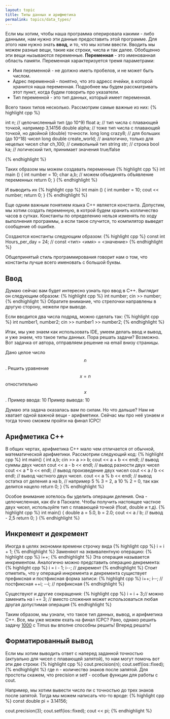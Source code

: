 ```yaml
---
layout: topic
title: Типы данных и арифметика
permalink: topics/data_types/
---
```


Если мы хотим, чтобы наша программа оперировала какими - либо данными, нам нужно эти данные предоставить этой программе. Для этого нам нужно знать **ввод**, и то, что мы хотим ввести. Вводить мы можем разные вещи, такие как строки, числа и так далее. Обобщенно эти вещи нызываются переменные. **Переменная** - это именованная область памяти. Переменная характеризуется тремя параметрами:

* Имя переменной - не должно иметь пробелов, и не может быть числом. 
* Адрес переменной - понятно, что это адресс ячейки, в которой хранится наша переменная. Подробнее мы будем рассматривать этот пункт, когда будем говорить про указатели.
* Тип переменной - это тип данных, который имеет переменная.

Всего таких типов несколько. Рассмотрим самые важные из них:
{% highlight cpp %}

int n; // целочисленный тип (до 10^9)
float a; // тип числа с плавающей точкой, например 3,14156
double alpha; // тоже тип числа с плавающей точкой, но двойной (double) точности.
long long crazy8; // для больших (до 10^18) чисел
long double create_world; // аналогично, только для нецелых чисел
char ch_100; // символьный тип
string str; // строка
bool ka; // логический тип, принимает значения true/false

{% endhighlight %}

Таких образом мы можем создавать переменные
{% highlight cpp %}
int main ()
{
  int number = 10;
  char a,b; // можем объединять объявление переменных
  return 0;
}
{% endhighlight %}

И выводить их
{% highlight cpp %}
int main ()
{
  int number = 10;
  cout << number;
  return 0;
}
{% endhighlight %}

Еще одним важным понятием языка С++ является константа. Допустим, мы хотим создать переменную, в котрой будем хранить колличество часов в сутках. Константы по определению нельзя изменять по ходу выполнения программы, а если такое случится, то компилятор выведет сообщение об ошибке.

Создаются константы следующим образом:
{% highlight cpp %}
const int Hours_per_day = 24; // const <тип> <имя> = <значение>
{% endhighlight %}

Общепринятый стиль программирования говорит нам о том, что константы лучше всего именовать с большой буквы.

## Ввод
 Думаю сейчас вам будет интересно узнать про ввод в C++. Выглядит он следующим образом:
{% highlight cpp %}
int number;
cin >> number;
{% endhighlight %}
Обратите внимание, что стрелочки направлены в другую сторону, нежели при выводе.

Если вводится два числа подряд, можно сделать так:
{% highlight cpp %}
int number1, number2;
cin >> number1 >> number2;
{% endhighlight %}

Итак, мы уже знаем как использовать IDE, умеем делать ввод и вывод, и уже знаем, что такое типы данных. Пора решать задачи? Возможно. Вот задачка от автора, отправляем решение на email внизу страницы.


Дано целое число $$n$$. Решить уравнение $$x = n$$ отностительно $$x$$.
Пример ввода: 10
Пример вывода: 10

Думаю эта задача оказалась вам по силам. Но что дальше?
Нам не хватает одной важной вещи - арифметики. Сейчас мы про неё узнаем и тогда точно сможем пройти на финал ICPC!

## Арифметика С++
В общих чертах, арифметика C++ мало чем отличается от обычной, математической арифметики. Рассмотрим следующий код:
{% highlight cpp %}
 int main()
 {
 int a,b;
 cin >> a >> b;
 cout << a + b << endl; // вывод суммы двух чисел
 cout << a - b << endl; // вывод разности двух чисел
 cout << a * b << endl; // вывод произведение двух чисел
 cout << a / b << endl; // вывод частного двух чисел.
 cout << a % b << endl; // вывод остатка от деления a на b, 
 // например 5 % 3 = 2, а 10 % 2 = 0, так как делится нацело
 return 0;
 }
{% endhighlight %}

Особое внимание хотелось бы уделить операции деления. Она - целочисленная, как div в Паскале. Чтобы получить настоящее частное двух чисел, используйте тип с плавающей точкой (float, double и т.д).
{% highlight cpp %}
int main()
{
  double a = 5.0, b = 2.0;
  cout << a / b; // вывод - 2,5
  return 0;
}
{% endhighlight %}

## Инкремент и декремент
Иногда в целях экономии времени строчку вида
{% highlight cpp %}
i = i + 1;
{% endhighlight %}
Заменяют на эквивалентную операцию:
{% highlight cpp %}
i++;
{% endhighlight %}
Эта операция называется инкрементом. Аналогично можно представить операцию декремента:
{% highlight cpp %}
i = i - 1;
i--; // декремент
{% endhighlight %} 
Стоит отметить, что у операций инкремента и декремента сущиствует префиксная и постфиксная форма записи:
{% highlight cpp %}
i++; i--; // постфиксная
++i; --i; // префиксная
{% endhighlight %} 

Существуют и другие сокращения:
{% highlight cpp %}
 i = i + 3;// можно заменить на 
 i += 3; // вместо сложения может использоваться любая другая допустимая операция
{% endhighlight %} 

Таким образом, мы узнали, что такое тип данных, вывод, и арифметика C++. Все, мы уже можем ехать на финал ICPC? Рано, однако решить задачу [1000](http://acm.timus.ru/problem.aspx?space=1&num=1000) с Timus вы вполне способны решить! Вперед решать!

## Форматированный вывод
Если мы хотим выводить ответ с наперед заданной точностью (актуально для чисел с плавающей запятой), то нам могут помочь вот эти две строки:
{% highlight cpp %}
cout.precision(n);
cout.setf(ios::fixed);
{% endhighlight %} 
где n - количество знаков после запятой. Для простоты скажем, что precision и setf - особые функции для работы с cout.

Например, мы хотим вывести число пи с точностью до трех знаков после запятой. Тогда мы можем написать что-то вроде:
{% highlight cpp %}
const double pi = 3.14156;

cout.precision(3);
cout.setf(ios::fixed);
cout << pi;
{% endhighlight %} 
